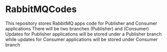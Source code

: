 # RabbitMQCodes
This repository stores RabbitMQ apps code for Publisher  and Consumer applications
There will be two branches (Publisher) and (Consumer)
Updates for Publisher applications will be stored under a Publisher branch while updates for Consumer applications will be stored under Consumer branch
